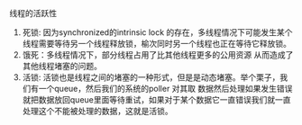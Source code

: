 线程的活跃性  
  
  1. 死锁: 因为synchronized的intrinsic lock 的存在，多线程情况下可能发生某个线程需要等待另一个线程释放锁，榆次同时另一个线程也正在等待它释放锁。
  2. 饿死：多线程情况下，部分线程占用了比其他线程更多的公用资源 从而造成了其他线程堵塞的问题。
  3. 活锁: 活锁也是线程之间的堵塞的一种形式，但是是动态堵塞。举个栗子，我们有一个queue，然后我们的系统的poller 对其取 数据然后处理如果发生错误就把数据放回queue里面等待重试，如果对于某个数据它一直错误我们就一直处理这个不能被处理的数据，这就是活锁。 
